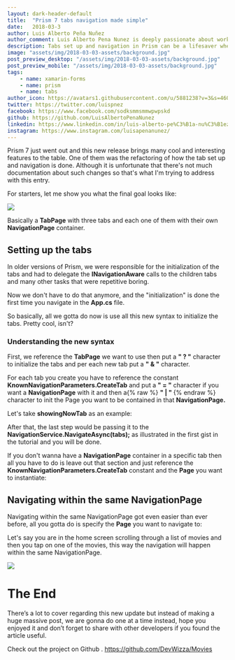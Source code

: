 ```yaml
---
layout: dark-header-default
title:  "Prism 7 tabs navigation made simple"
date:   2018-03-3
author: Luis Alberto Peña Nuñez
author_comment: Luis Alberto Pena Nunez is deeply passionate about working with new technologies, helping people, and software engineering. He loves what technology has done for businesses and consumers, and the fact that there's no doubt it's going to have a continued effect throughout the world moving forward.
description: Tabs set up and navigation in Prism can be a lifesaver when there is not so much time to spare and the requirements seem to be piling up. With Prism 7 it got even easier to set up tabs and that's what we are gonna discuss in this post.
image: "assets/img/2018-03-03-assets/background.jpg"
post_preview_desktop: "/assets/img/2018-03-03-assets/background.jpg"
post_preview_mobile: "/assets/img/2018-03-03-assets/background.jpg"
tags:
    - name: xamarin-forms
    - name: prism
    - name: tabs
author_icon: https://avatars1.githubusercontent.com/u/5881238?v=3&s=460
twitter: https://twitter.com/luispnez
facebook: https://www.facebook.com/sodksmmsmmwpwpskd
github: https://github.com/LuisAlbertoPenaNunez
linkedin: https://www.linkedin.com/in/luis-alberto-pe%C3%B1a-nu%C3%B1ez-aa70a5103/
instagram: https://www.instagram.com/luisapenanunez/
---
```


Prism 7 just went out and this new release brings many cool and interesting features to the table.
One of them was the refactoring of how the tab set up and navigation is done. Although it is unfortunate that there's not much documentation about such changes so that's what I'm trying to address with this entry.

For starters, let me show you what the final goal looks like:

<a href="{{ site.github.url | replace: 'http://', '//' }}/assets/img/2018-03-03-assets/final_result.gif">
<img  class="img--small" src="{{ site.github.url | replace: 'http://', '//' }}/assets/img/2018-03-03-assets/final_result.gif">
</a>

Basically a <b>TabPage</b> with three tabs and each one of them with their own <b>NavigationPage</b> container.

## Setting up the tabs

In older versions of Prism, we were responsible for the initialization of the tabs and had to delegate the <b>INavigationAware</b> calls to the children tabs and many other tasks that were repetitive boring.

Now we don't have to do that anymore, and the "initialization" is done the first time you navigate in the <b>App.cs</b> file.

<script src="https://gist.github.com/LuisAlbertoPenaNunez/d3265a9b5ffab82a4e401aa7cef48da5.js"></script>

So basically, all we gotta do now is use all this new syntax to initialize the tabs. Pretty cool, isn't?

### Understanding the new syntax

First, we reference the <b>TabPage</b> we want to use then put a <b>" ? "</b> character to initialize the tabs and per each new tab put a 
<b>" & "</b> character.

<script src="https://gist.github.com/LuisAlbertoPenaNunez/af134c9422cc0bea3c5bdf587c780cd6.js"></script>

For each tab you create you have to reference the constant <b>KnownNavigationParameters.CreateTab</b> and put a <b>" = "</b> character if you want a <b>NavigationPage</b> with it and then a{% raw %} <b>" | " </b>
 {% endraw %} character to init the Page you want to be contained in that <b>NavigationPage.</b>

Let's take <b>showingNowTab</b> as an example:

<script src="https://gist.github.com/LuisAlbertoPenaNunez/64fb0e40b04a3cfa147b5e08989e0dbe.js"></script>

After that, the last step would be passing it to the <b>NavigationService.NavigateAsync(tabs);</b> as illustrated in the first gist in the tutorial and you will be done.

<script src="https://gist.github.com/LuisAlbertoPenaNunez/35a03541fb79f94edc2f5e619dd435b2.js"></script>

If you don't wanna have a <b>NavigationPage</b> container in a specific tab then all you have to do is leave out that section and just reference the <b>KnownNavigationParameters.CreateTab</b> constant and the <b>Page</b> you want to instantiate:

<script src="https://gist.github.com/LuisAlbertoPenaNunez/de8e5e8edba005945ff494483aac23b2.js"></script>

## Navigating within the same NavigationPage

Navigating within the same NavigationPage got even easier than ever before, all you gotta do is specify the <b>Page</b> you want to navigate to:

<script src="https://gist.github.com/LuisAlbertoPenaNunez/5f052c49630f83db52e5d2b7b48c2b7c.js"></script>

Let's say you are in the home screen scrolling through a list of movies and then you tap on one of the movies, this way the navigation will happen within the same NavigationPage.

<a href="{{ site.github.url | replace: 'http://', '//' }}/assets/img/2018-03-03-assets/tab_navigation.gif">
<img  class="img--small" src="{{ site.github.url | replace: 'http://', '//' }}/assets/img/2018-03-03-assets/tab_navigation.gif">
</a>

# The End

There’s a lot to cover regarding this new update but instead of making a huge massive post, we are gonna do one at a time instead, hope you enjoyed it and don’t forget to share with other developers if you found the article useful.

Check out the project on Github . <a href="https://github.com/DevWizza/Movies">https://github.com/DevWizza/Movies</a>